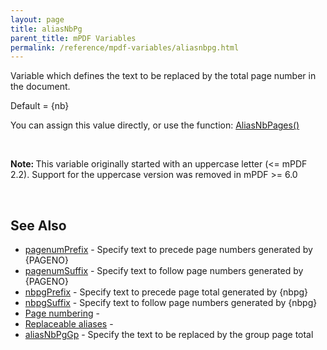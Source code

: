 ```yaml
---
layout: page
title: aliasNbPg
parent_title: mPDF Variables
permalink: /reference/mpdf-variables/aliasnbpg.html
---
```


<div id="bpmbook" class="bpmbook" style="direction:ltr;">
<div class="topic_user_field">
<div id="U0">
<p>Variable which defines the text to be replaced by the total page number in the document.</p>
<p>Default = {nb}</p>
<p>You can assign this value directly, or use the function: <a href="{{ "/reference/mpdf-functions/aliasnbpages.html" | prepend: site.baseurl }}">AliasNbPages()</a></p>
<p>&nbsp;</p>

<div class="alert alert-info" role="alert"><b>Note: </b>This variable originally started with an uppercase letter (&lt;= mPDF 2.2). Support for the uppercase version was removed in mPDF &gt;= 6.0</div>
<p>&nbsp;</p>
<h2>See Also</h2>
<ul>
<li class="manual_boxlist"><a href="{{ "/reference/mpdf-variables/pagenumprefix.html" | prepend: site.baseurl }}">pagenumPrefix</a> - Specify text to precede page numbers generated by {PAGENO}</li>
<li class="manual_boxlist"><a href="{{ "/reference/mpdf-variables/pagenumsuffix.html" | prepend: site.baseurl }}">pagenumSuffix</a> - Specify text to follow page numbers generated by {PAGENO}</li>
<li class="manual_boxlist"><a href="{{ "/reference/mpdf-variables/nbpgprefix.html" | prepend: site.baseurl }}">nbpgPrefix</a> - Specify text to precede page total generated by {nbpg}</li>
<li class="manual_boxlist"><a href="{{ "/reference/mpdf-variables/nbpgsuffix.html" | prepend: site.baseurl }}">nbpgSuffix</a> - Specify text to follow page numbers generated by {nbpg}</li>
<li class="manual_boxlist"><a href="{{ "/paging/page-numbering.html" | prepend: site.baseurl }}">Page numbering</a> - </li>
<li class="manual_boxlist"><a href="{{ "/what-else-can-i-do/replaceable-aliases.html" | prepend: site.baseurl }}">Replaceable aliases</a> -&nbsp;</li>
<li class="manual_boxlist"><a href="{{ "/reference/mpdf-variables/aliasnbpggp.html" | prepend: site.baseurl }}">aliasNbPgGp</a> - Specify the text to be replaced by the group page total</li>
</ul>
</div>
</div>

